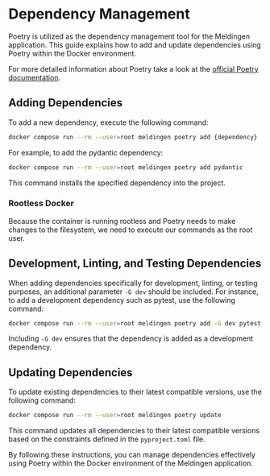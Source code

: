 # Dependency Management

Poetry is utilized as the dependency management tool for the Meldingen 
application. This guide explains how to add and update dependencies using 
Poetry within the Docker environment.

For more detailed information about Poetry take a look at the [official Poetry documentation](https://python-poetry.org/).

## Adding Dependencies

To add a new dependency, execute the following command:

```bash
docker compose run --rm --user=root meldingen poetry add {dependency}
```

For example, to add the pydantic dependency:

```bash
docker compose run --rm --user=root meldingen poetry add pydantic
```

This command installs the specified dependency into the project.

### Rootless Docker
Because the container is running rootless and Poetry needs to make changes
to the filesystem, we need to execute our commands as the root user.

## Development, Linting, and Testing Dependencies

When adding dependencies specifically for development, linting, or testing 
purposes, an additional parameter `-G dev` should be included. For instance, 
to add a development dependency such as pytest, use the following command:

```bash
docker compose run --rm --user=root meldingen poetry add -G dev pytest
```

Including `-G dev` ensures that the dependency is added as a development 
dependency.

## Updating Dependencies

To update existing dependencies to their latest compatible versions, use the 
following command:

```bash
docker compose run --rm --user=root meldingen poetry update
```

This command updates all dependencies to their latest compatible versions based 
on the constraints defined in the `pyproject.toml` file.

By following these instructions, you can manage dependencies effectively using 
Poetry within the Docker environment of the Meldingen application.
